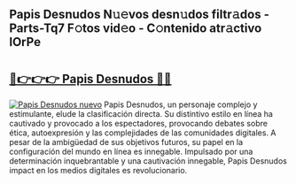 ## Papis Desnudos N𝚞𝚎vos desn𝚞dos filtr𝚊dos - Parts-Tq7 F𝚘tos vid𝚎o - C𝚘ntenido atr𝚊ctivo lOrPe

# <h2><a href="http://mb5uqc8.tromn.icu/?c=Papis+Desnudos">🔗👉👉👉 Papis Desnudos 🔗🔗</a></h2>

[![Papis Desnudos nuevo](https://i.imgur.com/pEAQMta.gif)](http://mb5uqc8.tromn.icu/?c=Papis+Desnudos)
Papis Desnudos, un personaje complejo y estimulante, elude la clasificación directa. Su distintivo estilo en línea ha cautivado y provocado a los espectadores, provocando debates sobre ética, autoexpresión y las complejidades de las comunidades digitales. A pesar de la ambigüedad de sus objetivos futuros, su papel en la configuración del mundo en línea es innegable. Impulsado por una determinación inquebrantable y una cautivación innegable, Papis Desnudos impact en los medios digitales es revolucionario.
